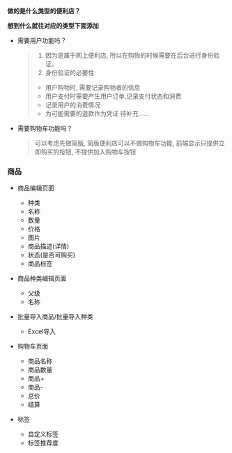 **做的是什么类型的便利店？**  

**想到什么就往对应的类型下面添加**

* 需要用户功能吗？
  > 1. 因为是属于网上便利店, 所以在购物的时候需要在后台进行身份验证。
  > 2. 身份验证的必要性:
  > * 用户购物时, 需要记录购物者的信息
  > * 用户支付时需要产生用户订单,记录支付状态和消费
  > * 记录用户的消费情况
  > * 为可能需要的退款作为凭证
  > 待补充......
  

* 需要购物车功能吗？
  > 可以考虑先做简版, 简版便利店可以不做购物车功能, 前端显示只提供立即购买的按钮, 不提供加入购物车按钮


### 商品
* 商品编辑页面
  * 种类
  * 名称
  * 数量
  * 价格
  * 图片
  * 商品描述(详情)
  * 状态(是否可购买)
  * 商品标签
  
* 商品种类编辑页面
  * 父级
  * 名称

* 批量导入商品/批量导入种类
  * Excel导入

* 购物车页面
  * 商品名称
  * 商品数量
  * 商品+
  * 商品-
  * 总价
  * 结算
  
* 标签
  * 自定义标签
  * 标签推荐度
  
